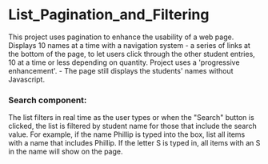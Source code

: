 # List_Pagination_and_Filtering
 This project uses pagination to enhance the usability of a web page.
 Displays 10 names at a time with a navigation system - a series of links at the bottom of the page, to let users click through the other student entries, 10 at a time or less depending on quantity.
 Project uses a 'progressive enhancement'. - The page still displays the students' names without Javascript.

 ### Search component:
 The list filters in real time as the user types or
 when the "Search" button is clicked, the list is filtered by student name for those that include the search value. For example, if the name Phillip is typed into the box, list all items with a name that includes Phillip. If the letter S is typed in, all items with an S in the name will show on the page.
